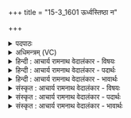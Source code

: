 +++
title = "15-3_1601 ऊर्ध्वस्तिष्ठा न"

+++
<details><summary>पदपाठः</summary>

ऊ꣣र्ध्वः꣢। ति꣣ष्ठ। नः। ऊत꣡ये꣢। अ꣢स्मि꣢न्। वा꣡जे꣢꣯। श꣣तक्रतो। शत। क्रतो। स꣢म्। अ꣣न्ये꣡षु꣢। अ꣣न्। ये꣡षु꣢꣯। ब्र꣣वावहै। १६०१।
</details>

<details><summary>अधिमन्त्रम् (VC)</summary>

- इन्द्रः
- शुनःशेप  आजीगर्तिः
- गायत्री
- षड्जः
</details>

<details><summary>हिन्दी : आचार्य रामनाथ वेदालंकार - विषयः</summary>

अब परमेश्वर को संबोधन करते हैं।
</details>

<details><summary>हिन्दी : आचार्य रामनाथ वेदालंकार - पदार्थः</summary>

पदार्थान्वयभाषाः -  हे(शतक्रतो)अनन्त ज्ञानी और अनन्त कर्मों को करनेवाले इन्द्र परमात्मन्!आप(अस्मिन् वाजे)इस देवासुरसङ्ग्राम में(नः ऊतये)हमारी रक्षा के लिए(ऊर्ध्वः)सजग(तिष्ठ)रहो।(अन्येषु)दूसरे अवसरों पर भी,आप और मैं(संब्रवावहै)आपस में अन्तरङ्ग संलाप किया करें ॥३॥
</details>

<details><summary>हिन्दी : आचार्य रामनाथ वेदालंकार - भावार्थः</summary>

भावार्थभाषाः -  जब-जब बाहरी या आन्तरिक देवासुर सङ्ग्राम उपस्थित होते हैं,तब-तब परमेश्वर-विश्वास को अपने अन्दर बलवान् करके,आत्मोद्बोधन पाकर सब विघ्नों को विफल करके विजय पानी चाहिए ॥३॥
</details>

<details><summary>संस्कृत : आचार्य रामनाथ वेदालंकार - विषयः</summary>

अथ परमेश्वरं सम्बोधयति।
</details>

<details><summary>संस्कृत : आचार्य रामनाथ वेदालंकार - पदार्थः</summary>

पदार्थान्वयभाषाः -  हे(शतक्रतो)अनन्तप्रज्ञ अनन्तकर्मन् इन्द्र परमात्मन्!त्वम्(अस्मिन् वाजे)एतस्मिन् देवासुरसंग्रामे(नः ऊतये)अस्माकं रक्षायै(ऊर्ध्वः)जागरूकः(तिष्ठ)भव।(अन्येषु)इतरेष्वपि अवसरेषु त्वं च अहं च(संब्रवावहै)परस्परम् अन्तरङ्गं संलापं कुर्यावः ॥३॥२
</details>

<details><summary>संस्कृत : आचार्य रामनाथ वेदालंकार - भावार्थः</summary>

भावार्थभाषाः -  यदा यदा बाह्या आन्तरा वा देवासुरसंग्रामा उपतिष्ठन्ते तदा तदा परमेश्वरविश्वासं स्वात्मनि सबलं कृत्वाऽऽत्मोद्बोधनं प्राप्य सर्वानन्तरायान् विफलीकृत्य विजयः प्राप्तव्यः ॥३॥
</details>